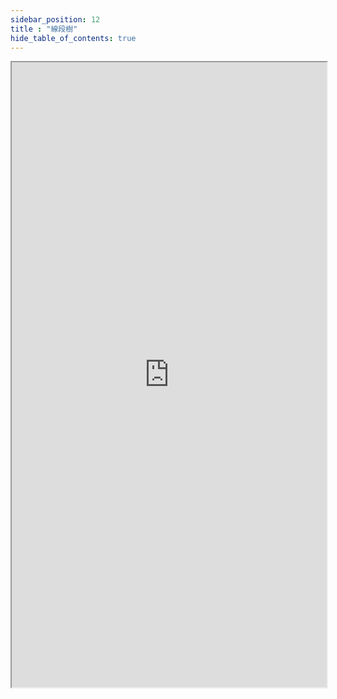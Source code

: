 ```yaml
---
sidebar_position: 12
title : "線段樹"
hide_table_of_contents: true
---
```

<iframe src="https://hackmd.io/@Bryan0324/dandanSegtree" 
        Width="100%"
        height="1000"
></iframe>
